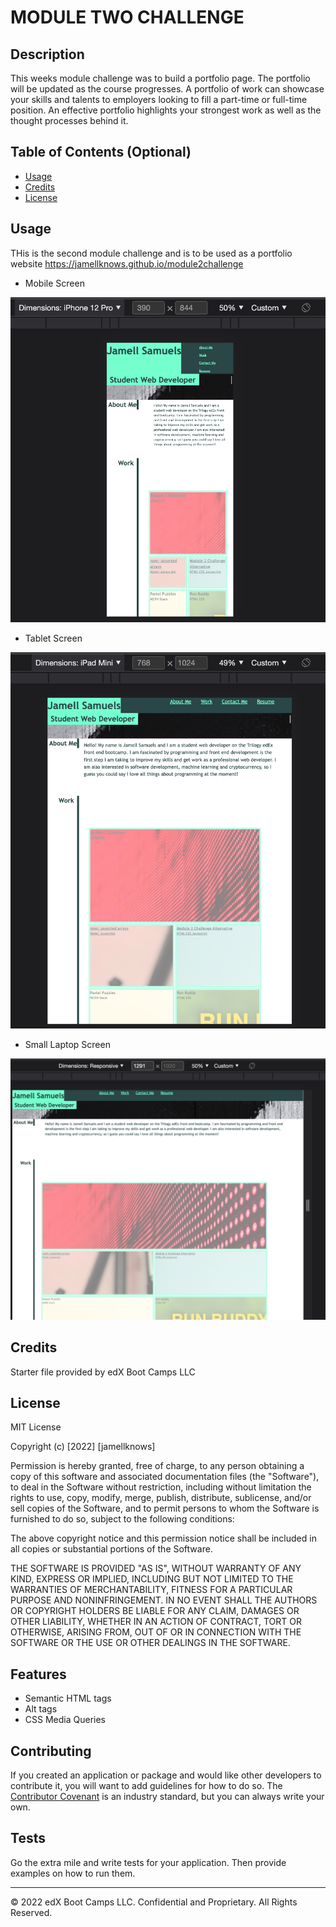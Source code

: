 # MODULE TWO CHALLENGE

## Description 

This weeks module challenge was to build a portfolio page. The portfolio will be updated as the course progresses. 
A portfolio of work can showcase your skills and talents to employers looking to fill a part-time or full-time position. An effective portfolio highlights your strongest work as well as the thought processes behind it. 

## Table of Contents (Optional)



* [Usage](#usage)
* [Credits](#credits)
* [License](#license)




## Usage 

THis is the second module challenge and is to be used as a portfolio website 
https://jamellknows.github.io/module2challenge

* Mobile Screen

![mobile screen screenshot](./starter/images/390px.png)

* Tablet Screen 

![tablet screen screenshot](./starter/images/768px.png)

* Small Laptop Screen

![small laptop screen screenshot](./starter/images/1291px.png)



## Credits

Starter file provided by edX Boot Camps LLC


## License

MIT License

Copyright (c) [2022] [jamellknows]

Permission is hereby granted, free of charge, to any person obtaining a copy
of this software and associated documentation files (the "Software"), to deal
in the Software without restriction, including without limitation the rights
to use, copy, modify, merge, publish, distribute, sublicense, and/or sell
copies of the Software, and to permit persons to whom the Software is
furnished to do so, subject to the following conditions:

The above copyright notice and this permission notice shall be included in all
copies or substantial portions of the Software.

THE SOFTWARE IS PROVIDED "AS IS", WITHOUT WARRANTY OF ANY KIND, EXPRESS OR
IMPLIED, INCLUDING BUT NOT LIMITED TO THE WARRANTIES OF MERCHANTABILITY,
FITNESS FOR A PARTICULAR PURPOSE AND NONINFRINGEMENT. IN NO EVENT SHALL THE
AUTHORS OR COPYRIGHT HOLDERS BE LIABLE FOR ANY CLAIM, DAMAGES OR OTHER
LIABILITY, WHETHER IN AN ACTION OF CONTRACT, TORT OR OTHERWISE, ARISING FROM,
OUT OF OR IN CONNECTION WITH THE SOFTWARE OR THE USE OR OTHER DEALINGS IN THE
SOFTWARE.





## Features

* Semantic HTML tags
* Alt tags
* CSS Media Queries


## Contributing

If you created an application or package and would like other developers to contribute it, you will want to add guidelines for how to do so. The [Contributor Covenant](https://www.contributor-covenant.org/) is an industry standard, but you can always write your own.

## Tests

Go the extra mile and write tests for your application. Then provide examples on how to run them.

---

© 2022 edX Boot Camps LLC. Confidential and Proprietary. All Rights Reserved.
